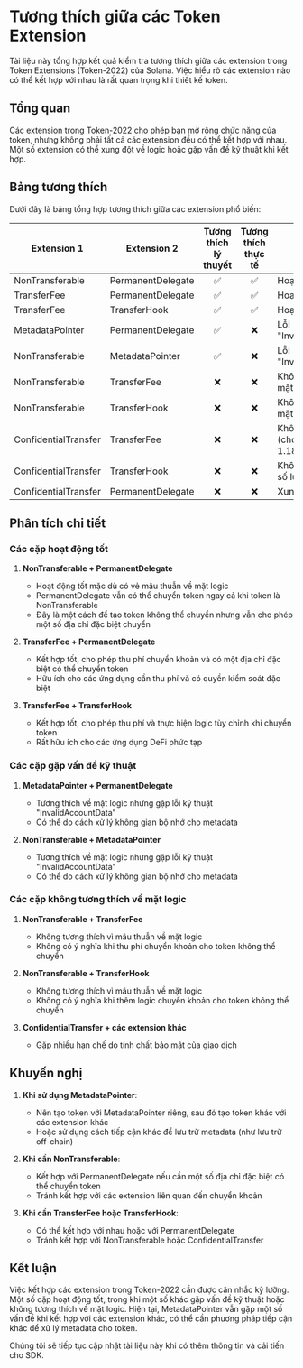 # Tương thích giữa các Token Extension

Tài liệu này tổng hợp kết quả kiểm tra tương thích giữa các extension trong Token Extensions (Token-2022) của Solana. Việc hiểu rõ các extension nào có thể kết hợp với nhau là rất quan trọng khi thiết kế token.

## Tổng quan

Các extension trong Token-2022 cho phép bạn mở rộng chức năng của token, nhưng không phải tất cả các extension đều có thể kết hợp với nhau. Một số extension có thể xung đột về logic hoặc gặp vấn đề kỹ thuật khi kết hợp.

## Bảng tương thích

Dưới đây là bảng tổng hợp tương thích giữa các extension phổ biến:

| Extension 1 | Extension 2 | Tương thích lý thuyết | Tương thích thực tế | Ghi chú |
|-------------|-------------|:---------------------:|:-------------------:|---------|
| NonTransferable | PermanentDelegate | ✅ | ✅ | Hoạt động tốt |
| TransferFee | PermanentDelegate | ✅ | ✅ | Hoạt động tốt |
| TransferFee | TransferHook | ✅ | ✅ | Hoạt động tốt |
| MetadataPointer | PermanentDelegate | ✅ | ❌ | Lỗi "InvalidAccountData" |
| NonTransferable | MetadataPointer | ✅ | ❌ | Lỗi "InvalidAccountData" |
| NonTransferable | TransferFee | ❌ | ❌ | Không tương thích về mặt logic |
| NonTransferable | TransferHook | ❌ | ❌ | Không tương thích về mặt logic |
| ConfidentialTransfer | TransferFee | ❌ | ❌ | Không tương thích (cho đến Solana 1.18) |
| ConfidentialTransfer | TransferHook | ❌ | ❌ | Không thể truy cập số lượng chuyển |
| ConfidentialTransfer | PermanentDelegate | ❌ | ❌ | Xung đột về quyền |

## Phân tích chi tiết

### Các cặp hoạt động tốt

1. **NonTransferable + PermanentDelegate**
   - Hoạt động tốt mặc dù có vẻ mâu thuẫn về mặt logic
   - PermanentDelegate vẫn có thể chuyển token ngay cả khi token là NonTransferable
   - Đây là một cách để tạo token không thể chuyển nhưng vẫn cho phép một số địa chỉ đặc biệt chuyển

2. **TransferFee + PermanentDelegate**
   - Kết hợp tốt, cho phép thu phí chuyển khoản và có một địa chỉ đặc biệt có thể chuyển token
   - Hữu ích cho các ứng dụng cần thu phí và có quyền kiểm soát đặc biệt

3. **TransferFee + TransferHook**
   - Kết hợp tốt, cho phép thu phí và thực hiện logic tùy chỉnh khi chuyển token
   - Rất hữu ích cho các ứng dụng DeFi phức tạp

### Các cặp gặp vấn đề kỹ thuật

1. **MetadataPointer + PermanentDelegate**
   - Tương thích về mặt logic nhưng gặp lỗi kỹ thuật "InvalidAccountData"
   - Có thể do cách xử lý không gian bộ nhớ cho metadata

2. **NonTransferable + MetadataPointer**
   - Tương thích về mặt logic nhưng gặp lỗi kỹ thuật "InvalidAccountData"
   - Có thể do cách xử lý không gian bộ nhớ cho metadata

### Các cặp không tương thích về mặt logic

1. **NonTransferable + TransferFee**
   - Không tương thích vì mâu thuẫn về mặt logic
   - Không có ý nghĩa khi thu phí chuyển khoản cho token không thể chuyển

2. **NonTransferable + TransferHook**
   - Không tương thích vì mâu thuẫn về mặt logic
   - Không có ý nghĩa khi thêm logic chuyển khoản cho token không thể chuyển

3. **ConfidentialTransfer + các extension khác**
   - Gặp nhiều hạn chế do tính chất bảo mật của giao dịch

## Khuyến nghị

1. **Khi sử dụng MetadataPointer**:
   - Nên tạo token với MetadataPointer riêng, sau đó tạo token khác với các extension khác
   - Hoặc sử dụng cách tiếp cận khác để lưu trữ metadata (như lưu trữ off-chain)

2. **Khi cần NonTransferable**:
   - Kết hợp với PermanentDelegate nếu cần một số địa chỉ đặc biệt có thể chuyển token
   - Tránh kết hợp với các extension liên quan đến chuyển khoản

3. **Khi cần TransferFee hoặc TransferHook**:
   - Có thể kết hợp với nhau hoặc với PermanentDelegate
   - Tránh kết hợp với NonTransferable hoặc ConfidentialTransfer

## Kết luận

Việc kết hợp các extension trong Token-2022 cần được cân nhắc kỹ lưỡng. Một số cặp hoạt động tốt, trong khi một số khác gặp vấn đề kỹ thuật hoặc không tương thích về mặt logic. Hiện tại, MetadataPointer vẫn gặp một số vấn đề khi kết hợp với các extension khác, có thể cần phương pháp tiếp cận khác để xử lý metadata cho token.

Chúng tôi sẽ tiếp tục cập nhật tài liệu này khi có thêm thông tin và cải tiến cho SDK. 